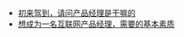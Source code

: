 <!-- docs/solidity/_sidebar.md -->

* [初来驾到，请问产品经理是干嘛的](pm/product_understanding/初来驾到，请问产品经理是干嘛的)
* [想成为一名互联网产品经理，需要的基本素质](pm/product_understanding/想成为一名互联网产品经理，需要的基本素质)
